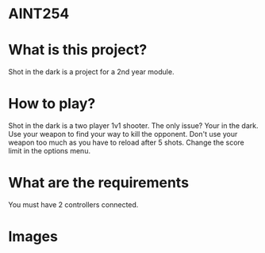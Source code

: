 # AINT254

# What is this project?

Shot in the dark is a project for a 2nd year module.

# How to play?

Shot in the dark is a two player 1v1 shooter. The only issue? Your in the dark. 
Use your weapon to find your way to kill the opponent. 
Don't use your weapon too much as you have to reload after 5 shots.
Change the score limit in the options menu.

# What are the requirements

You must have 2 controllers connected.

# Images



